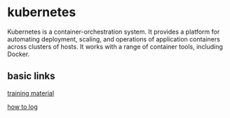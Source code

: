# kubernetes

Kubernetes is a container-orchestration system.
It provides a platform for automating deployment, scaling, and operations of application containers across clusters of hosts. It works with a range of container tools, including Docker.

## basic links
[training material](https://github.com/loodse/k8s-exercises/tree/master/containers/fundamentals)

[how to log](https://github.com/loodse/k8s-exercises/blob/master/containers/fundamentals/10_logs.md)
